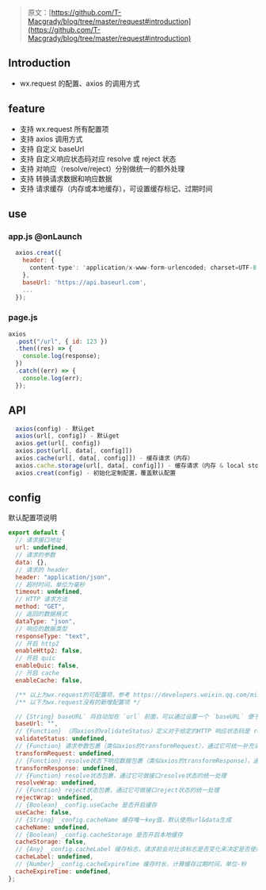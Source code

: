 
> 原文：[https://github.com/T-Macgrady/blog/tree/master/request#introduction](https://github.com/T-Macgrady/blog/tree/master/request#introduction)
## Introduction



- wx.request 的配置、axios 的调用方式

## feature



- 支持 wx.request 所有配置项
- 支持 axios 调用方式
- 支持 自定义 baseUrl
- 支持 自定义响应状态码对应 resolve 或 reject 状态
- 支持 对响应（resolve/reject）分别做统一的额外处理
- 支持 转换请求数据和响应数据
- 支持 请求缓存（内存或本地缓存），可设置缓存标记、过期时间

## use



### app.js @onLaunch



```js
  axios.creat({
    header: {
      content-type': 'application/x-www-form-urlencoded; charset=UTF-8'
    },
    baseUrl: 'https://api.baseurl.com',
    ...
  });
```

### page.js



```js
axios
  .post("/url", { id: 123 })
  .then((res) => {
    console.log(response);
  })
  .catch((err) => {
    console.log(err);
  });
```

## API



```js
  axios(config) - 默认get
  axios(url[, config]) - 默认get
  axios.get(url[, config])
  axios.post(url[, data[, config]])
  axios.cache(url[, data[, config]]) - 缓存请求（内存）
  axios.cache.storage(url[, data[, config]]) - 缓存请求（内存 & local storage）
  axios.creat(config) - 初始化定制配置，覆盖默认配置
```

## config



默认配置项说明

```js
export default {
  // 请求接口地址
  url: undefined,
  // 请求的参数
  data: {},
  // 请求的 header
  header: "application/json",
  // 超时时间，单位为毫秒
  timeout: undefined,
  // HTTP 请求方法
  method: "GET",
  // 返回的数据格式
  dataType: "json",
  // 响应的数据类型
  responseType: "text",
  // 开启 http2
  enableHttp2: false,
  // 开启 quic
  enableQuic: false,
  // 开启 cache
  enableCache: false,

  /** 以上为wx.request的可配置项，参考 https://developers.weixin.qq.com/miniprogram/dev/api/network/request/wx.request.html */
  /** 以下为wx.request没有的新增配置项 */

  // {String} baseURL` 将自动加在 `url` 前面，可以通过设置一个 `baseURL` 便于传递相对 URL
  baseUrl: "",
  // {Function} （同axios的validateStatus）定义对于给定的HTTP 响应状态码是 resolve 或 reject  promise 。如果 `validateStatus` 返回 `true` (或者设置为 `null` 或 `undefined`)，promise 将被 resolve; 否则，promise 将被 reject
  validateStatus: undefined,
  // {Function} 请求参数包裹（类似axios的transformRequest），通过它可统一补充请求参数需要的额外信息（appInfo/pageInfo/场景值...），需return data
  transformRequest: undefined,
  // {Function} resolve状态下响应数据包裹（类似axios的transformResponse），通过它可统一处理响应数据，需return res
  transformResponse: undefined,
  // {Function} resolve状态包裹，通过它可做接口resolve状态的统一处理
  resolveWrap: undefined,
  // {Function} reject状态包裹，通过它可做接口reject状态的统一处理
  rejectWrap: undefined,
  // {Boolean} _config.useCache 是否开启缓存
  useCache: false,
  // {String} _config.cacheName 缓存唯一key值，默认使用url&data生成
  cacheName: undefined,
  // {Boolean} _config.cacheStorage 是否开启本地缓存
  cacheStorage: false,
  // {Any} _config.cacheLabel 缓存标志，请求前会对比该标志是否变化来决定是否使用缓存，可用useCache替代
  cacheLabel: undefined,
  // {Number} _config.cacheExpireTime 缓存时长，计算缓存过期时间，单位-秒
  cacheExpireTime: undefined,
};
```